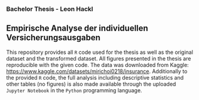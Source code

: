 ### Bachelor Thesis - Leon Hackl
## Empirische Analyse der individuellen Versicherungsausgaben
This repository provides all `R` code used for the thesis as well as the original dataset and the transformed dataset. All figures presented in the thesis are reproducible with the given code. The data was downloaded from Kaggle: https://www.kaggle.com/datasets/mirichoi0218/insurance. Additionally to the provided `R` code, the full analysis including descriptive statistics and other tables (no figures) is also made available through the uploaded `Jupyter Notebook` in the `Python` programming language.

